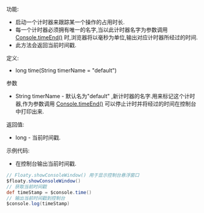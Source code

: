 功能:

+ 启动一个计时器来跟踪某一个操作的占用时长.
+ 每一个计时器必须拥有唯一的名字,当以此计时器名字为参数调用 [Console.timeEnd()](/API/Console/Console/README.md?id=timeEnd)
  时,浏览器将以毫秒为单位,输出对应计时器所经过的时间.
+ 此方法会返回当前时间戳.

定义:

+ long time(String timerName = "default")

参数

+ String timerName - 默认名为"default"
  ,新计时器的名字.用来标记这个计时器,作为参数调用 [Console.timeEnd()](/API/Console/Console/README.md?id=timeEnd)
  可以停止计时并将经过的时间在控制台中打印出来.

返回值:

+ long - 当前时间戳.

示例代码:

+ 在控制台输出当前时间戳.

```groovy
// Floaty.showConsoleWindow() 用于显示控制台悬浮窗口
$floaty.showConsoleWindow()
// 获取当前时间戳
def timeStamp = $console.time()
// 输出当前时间戳到控制台
$console.log(timeStamp)
```